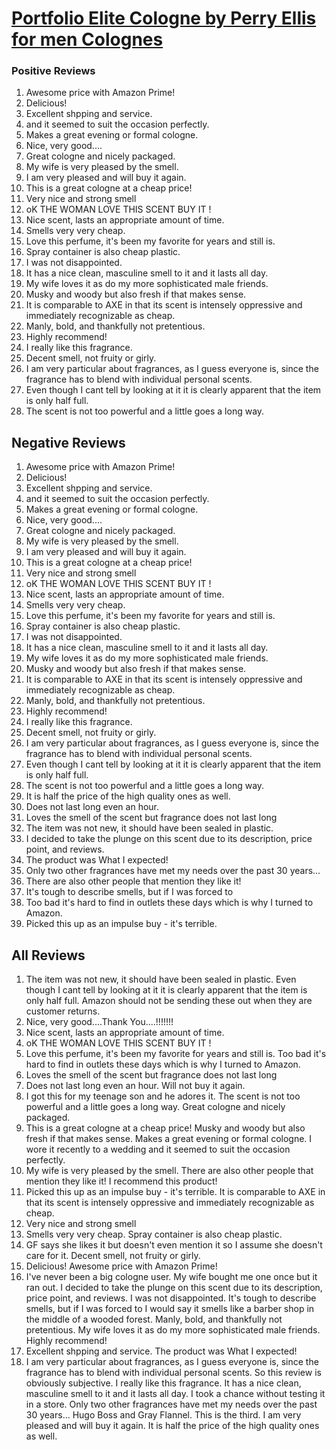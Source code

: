 # [Portfolio Elite Cologne by Perry Ellis for men Colognes](https://products.checkmycream.com/products/Portfolio-Elite-Cologne-by-Perry-Ellis-for-men-Colognes.html)

### Positive Reviews

<ol>
      <li>Awesome price with Amazon Prime!</li>
      <li>Delicious!</li>
      <li>Excellent shpping and service.</li>
      <li>and it seemed to suit the occasion perfectly.</li>
      <li>Makes a great evening or formal cologne.</li>
      <li>Nice, very good....</li>
      <li>Great cologne and nicely packaged.</li>
      <li>My wife is very pleased by the smell.</li>
      <li>I am very pleased and will buy it again.</li>
      <li>This is a great cologne at a cheap price!</li>
      <li>Very nice and strong smell</li>
      <li>oK THE WOMAN LOVE THIS SCENT BUY IT !</li>
      <li>Nice scent, lasts an appropriate amount of time.</li>
      <li>Smells very very cheap.</li>
      <li>Love this perfume, it&#x27;s been my favorite for years and still is.</li>
      <li>Spray container is also cheap plastic.</li>
      <li>I was not disappointed.</li>
      <li>It has a nice clean, masculine smell to it and it lasts all day.</li>
      <li>My wife loves it as do my more sophisticated male friends.</li>
      <li>Musky and woody but also fresh if that makes sense.</li>
      <li>It is comparable to AXE in that its scent is intensely oppressive and immediately recognizable as cheap.</li>
      <li>Manly, bold, and thankfully not pretentious.</li>
      <li>Highly recommend!</li>
      <li>I really like this fragrance.</li>
      <li>Decent smell, not fruity or girly.</li>
      <li>I am very particular about fragrances, as I guess everyone is, since the fragrance has to blend with individual personal scents.</li>
      <li>Even though I cant tell by looking at it it is clearly apparent that the item is only half full.  </li>
      <li>The scent  is not too powerful and a little goes a long way.  </li>
</ol>


<h2>Negative Reviews</h2>
<ol>
<li> Awesome price with Amazon Prime!</li>
<li> Delicious!</li>
<li> Excellent shpping and service.</li>
<li> and it seemed to suit the occasion perfectly.</li>
<li> Makes a great evening or formal cologne.</li>
<li> Nice, very good....</li>
<li> Great cologne and nicely packaged.</li>
<li> My wife is very pleased by the smell.</li>
<li> I am very pleased and will buy it again.</li>
<li> This is a great cologne at a cheap price!</li>
<li> Very nice and strong smell</li>
<li> oK THE WOMAN LOVE THIS SCENT BUY IT !</li>
<li> Nice scent, lasts an appropriate amount of time.</li>
<li> Smells very very cheap.</li>
<li> Love this perfume, it&#x27;s been my favorite for years and still is.</li>
<li> Spray container is also cheap plastic.</li>
<li> I was not disappointed.</li>
<li> It has a nice clean, masculine smell to it and it lasts all day.</li>
<li> My wife loves it as do my more sophisticated male friends.</li>
<li> Musky and woody but also fresh if that makes sense.</li>
<li> It is comparable to AXE in that its scent is intensely oppressive and immediately recognizable as cheap.</li>
<li> Manly, bold, and thankfully not pretentious.</li>
<li> Highly recommend!</li>
<li> I really like this fragrance.</li>
<li> Decent smell, not fruity or girly.</li>
<li> I am very particular about fragrances, as I guess everyone is, since the fragrance has to blend with individual personal scents.</li>
<li> Even though I cant tell by looking at it it is clearly apparent that the item is only half full.  </li>
<li> The scent  is not too powerful and a little goes a long way.  </li>
<li> It is half the price of the high quality ones as well.</li>
<li> Does not last long even an hour.</li>
<li> Loves the smell of the scent but fragrance does not last long</li>
<li> The item was not new, it should have been sealed in plastic.  </li>
<li> I decided to take the plunge on this scent due to its description, price point, and reviews.</li>
<li> The product was What I expected!</li>
<li> Only two other fragrances have met my needs over the past 30 years...</li>
<li> There are also other people that mention they like it!  </li>
<li> It&#x27;s tough to describe smells, but if I was forced to</li>
<li> Too bad it&#x27;s hard to find in outlets these days which is why I turned to Amazon.</li>
<li> Picked this up as an impulse buy - it&#x27;s terrible.</li>
</ol>

<h2>All Reviews</h2>

<ol>
    <li> The item was not new, it should have been sealed in plastic.  Even though I cant tell by looking at it it is clearly apparent that the item is only half full.  Amazon should not be sending these out when they are customer returns.</li>
    <li> Nice, very good....Thank You....!!!!!!!</li>
    <li> Nice scent, lasts an appropriate amount of time.</li>
    <li> oK THE WOMAN LOVE THIS SCENT BUY IT !</li>
    <li> Love this perfume, it&#x27;s been my favorite for years and still is. Too bad it&#x27;s hard to find in outlets these days which is why I turned to Amazon.</li>
    <li> Loves the smell of the scent but fragrance does not last long</li>
    <li> Does not last long even an hour. Will not buy it again.</li>
    <li> I got this for my teenage son and he adores it.  The scent  is not too powerful and a little goes a long way.  Great cologne and nicely packaged.</li>
    <li> This is a great cologne at a cheap price! Musky and woody but also fresh if that makes sense. Makes a great evening or formal cologne. I wore it recently to a wedding and it seemed to suit the occasion perfectly.</li>
    <li> My wife is very pleased by the smell. There are also other people that mention they like it!  I recommend this product!</li>
    <li> Picked this up as an impulse buy - it&#x27;s terrible. It is comparable to AXE in that its scent is intensely oppressive and immediately recognizable as cheap.</li>
    <li> Very nice and strong smell</li>
    <li> Smells very very cheap. Spray container is also cheap plastic.</li>
    <li> GF says she likes it but doesn&#x27;t even mention it so I assume she doesn&#x27;t care for it.  Decent smell, not fruity or girly.</li>
    <li> Delicious! Awesome price with Amazon Prime!</li>
    <li> I&#x27;ve never been a big cologne user. My wife bought me one once but it ran out. I decided to take the plunge on this scent due to its description, price point, and reviews. I was not disappointed. It&#x27;s tough to describe smells, but if I was forced to I would say it smells like a barber shop in the middle of a wooded forest. Manly, bold, and thankfully not pretentious. My wife loves it as do my more sophisticated male friends. Highly recommend!</li>
    <li> Excellent shpping and service. The product was What I expected!</li>
    <li> I am very particular about fragrances, as I guess everyone is, since the fragrance has to blend with individual personal scents. So this review is obviously subjective. I really like this fragrance. It has a nice clean, masculine smell to it and it lasts all day. I took a chance without testing it in a store. Only two other fragrances have met my needs over the past 30 years... Hugo Boss and Gray Flannel. This is the third. I am very pleased and will buy it again. It is half the price of the high quality ones as well.</li>
</ol>




